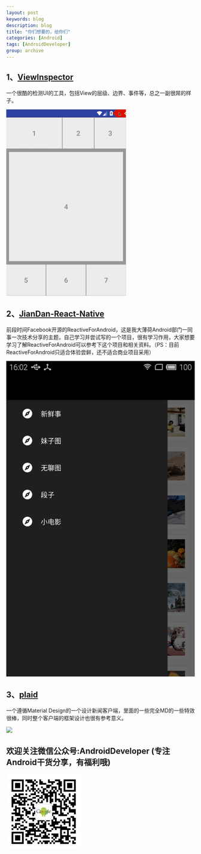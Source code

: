 ```yaml
---
layout: post
keywords: blog
description: blog
title: "你们想要的，给你们"
categories: [Android]
tags: [AndroidDeveloper]
group: archive
---
```



## 1、[ViewInspector](https://github.com/xfumihiro/ViewInspector)

一个很酷的检测UI的工具，包括View的层级、边界、事件等，总之一副很屌的样子。

<img src="/image/viewinspector.gif" />


## 2、[JianDan-React-Native](https://github.com/w4lle/JianDan-React-Native)

前段时间Facebook开源的ReactiveForAndroid，这是我大薄荷Android部门一同事一次技术分享的主题，自己学习并尝试写的一个项目，很有学习作用，大家想要学习了解ReactiveForAndroid可以参考下这个项目和相关资料。（PS：目前ReactiveForAndroid只适合体验尝鲜，还不适合商业项目采用）

<img src="/image/jiandan.png" />


## 3、[plaid](https://github.com/nickbutcher/plaid)

一个遵循Material Design的一个设计新闻客户端，里面的一些完全MD的一些特效很棒，同时整个客户端的框架设计也很有参考意义。

<img src="/image/plaid_demo.gif" />

## 欢迎关注微信公众号:AndroidDeveloper (专注Android干货分享，有福利哦)

<img src="/image/weixinpublic.jpg" />
